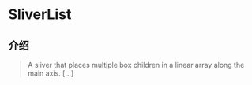 # SliverList

## 介绍

> A sliver that places multiple box children in a linear array along the main axis. [...]
